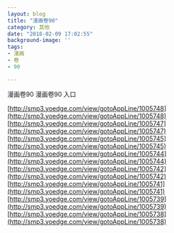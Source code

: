 ```yaml
---
layout: blog
title: "漫画卷90"
category: 其他
date: "2018-02-09 17:02:55"
background-image: ''
tags:
- 漫画
- 卷
- 90

---
```

漫画卷90
漫画卷90
入口

[http://smp3.yoedge.com/view/gotoAppLine/1005748](http://smp3.yoedge.com/view/gotoAppLine/1005748)
[http://smp3.yoedge.com/view/gotoAppLine/1005747](http://smp3.yoedge.com/view/gotoAppLine/1005747)
[http://smp3.yoedge.com/view/gotoAppLine/1005745](http://smp3.yoedge.com/view/gotoAppLine/1005745)
[http://smp3.yoedge.com/view/gotoAppLine/1005744](http://smp3.yoedge.com/view/gotoAppLine/1005744)
[http://smp3.yoedge.com/view/gotoAppLine/1005742](http://smp3.yoedge.com/view/gotoAppLine/1005742)
[http://smp3.yoedge.com/view/gotoAppLine/1005741](http://smp3.yoedge.com/view/gotoAppLine/1005741)
[http://smp3.yoedge.com/view/gotoAppLine/1005739](http://smp3.yoedge.com/view/gotoAppLine/1005739)
[http://smp3.yoedge.com/view/gotoAppLine/1005738](http://smp3.yoedge.com/view/gotoAppLine/1005738)

        
